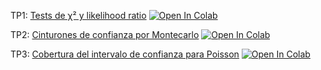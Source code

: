 TP1: [Tests de χ² y likelihood ratio](chi2_y_likelihood_ratio_test.ipynb) [![Open In Colab](https://colab.research.google.com/assets/colab-badge.svg)](https://colab.research.google.com/github/maurosilber/mefe2/blob/master/chi2_y_likelihood_ratio_test.ipynb)

TP2: [Cinturones de confianza por Montecarlo](cinturon_de_confianza.ipynb) [![Open In Colab](https://colab.research.google.com/assets/colab-badge.svg)](https://colab.research.google.com/github/maurosilber/mefe2/blob/master/cinturon_de_confianza.ipynb)

TP3: [Cobertura del intervalo de confianza para Poisson](cobertura_poisson.ipynb) [![Open In Colab](https://colab.research.google.com/assets/colab-badge.svg)](https://colab.research.google.com/github/maurosilber/mefe2/blob/master/cobertura_poisson.ipynb)
